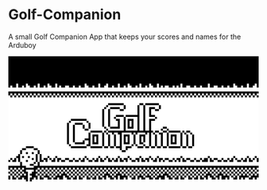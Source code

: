 # Golf-Companion
A small Golf Companion App that keeps your scores and names for the Arduboy

![Screenshot](/Images/GolfCompanionCapture.png)
